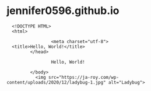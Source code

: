 # jennifer0596.github.io
      <!DOCTYPE HTML>
      <html>
<head>

                     <meta charset="utf-8">
      <title>Hello, World!</title>
             </head>
<body>

                     Hello, World!
      
             </body>
               <img src="https://ja-roy.com/wp-content/uploads/2020/12/ladybug-1.jpg" alt="Ladybug">
</html>
